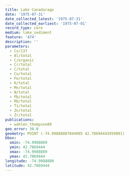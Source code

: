 ```yaml
---
title: Lake Canadarago
date: '1975-07-31'
date_collected_latest: '1975-07-31'
date_collected_earliest: '1975-07-01'
record_type: core
medium: lake_sediment
feature: '474'
description: ''
parameters:
  - Cs/137
  - Al/total
  - C/organic
  - Cr/total
  - C/total
  - Cu/total
  - Fe/total
  - K/total
  - Mn/total
  - N/total
  - Pb/total
  - Rb/total
  - Ti/total
  - Zn/total
  - Zr/total
publications:
  - wahlen_thompson80
geo_error: 30.0
geometry: POINT (-74.99888887844905 42.78694443959891)
bbox:
  xmin: -74.9988889
  ymin: 42.7869444
  xmax: -74.9988889
  ymax: 42.7869444
longitude: -74.9988889
latitude: 42.7869444
---
```

